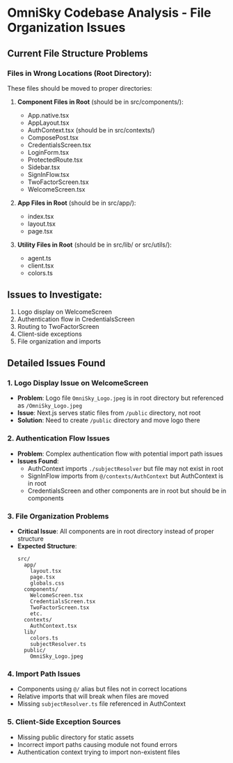 # OmniSky Codebase Analysis - File Organization Issues

## Current File Structure Problems

### Files in Wrong Locations (Root Directory):
These files should be moved to proper directories:

1. **Component Files in Root** (should be in src/components/):
   - App.native.tsx
   - AppLayout.tsx
   - AuthContext.tsx (should be in src/contexts/)
   - ComposePost.tsx
   - CredentialsScreen.tsx
   - LoginForm.tsx
   - ProtectedRoute.tsx
   - Sidebar.tsx
   - SignInFlow.tsx
   - TwoFactorScreen.tsx
   - WelcomeScreen.tsx

2. **App Files in Root** (should be in src/app/):
   - index.tsx
   - layout.tsx
   - page.tsx

3. **Utility Files in Root** (should be in src/lib/ or src/utils/):
   - agent.ts
   - client.tsx
   - colors.ts

## Issues to Investigate:
1. Logo display on WelcomeScreen
2. Authentication flow in CredentialsScreen
3. Routing to TwoFactorScreen
4. Client-side exceptions
5. File organization and imports


## Detailed Issues Found

### 1. **Logo Display Issue on WelcomeScreen**
- **Problem**: Logo file `OmniSky_Logo.jpeg` is in root directory but referenced as `/OmniSky_Logo.jpeg`
- **Issue**: Next.js serves static files from `/public` directory, not root
- **Solution**: Need to create `/public` directory and move logo there

### 2. **Authentication Flow Issues**
- **Problem**: Complex authentication flow with potential import path issues
- **Issues Found**:
  - AuthContext imports `./subjectResolver` but file may not exist in root
  - SignInFlow imports from `@/contexts/AuthContext` but AuthContext is in root
  - CredentialsScreen and other components are in root but should be in components

### 3. **File Organization Problems**
- **Critical Issue**: All components are in root directory instead of proper structure
- **Expected Structure**:
  ```
  src/
    app/
      layout.tsx
      page.tsx
      globals.css
    components/
      WelcomeScreen.tsx
      CredentialsScreen.tsx
      TwoFactorScreen.tsx
      etc.
    contexts/
      AuthContext.tsx
    lib/
      colors.ts
      subjectResolver.ts
    public/
      OmniSky_Logo.jpeg
  ```

### 4. **Import Path Issues**
- Components using `@/` alias but files not in correct locations
- Relative imports that will break when files are moved
- Missing `subjectResolver.ts` file referenced in AuthContext

### 5. **Client-Side Exception Sources**
- Missing public directory for static assets
- Incorrect import paths causing module not found errors
- Authentication context trying to import non-existent files

